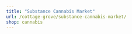 ```yaml
---
title: "Substance Cannabis Market"
url: /cottage-grove/substance-cannabis-market/
shop: cannabis
---
```

